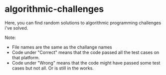 # algorithmic-challenges
Here, you can find random solutions to algorithmic programming challenges i've solved. 

Note: 
* File names are the same as the challange names
* Code under "Correct" means that the code passed all the test cases on that platform.
* Code under "Wrong" means that the code might have passed some test cases but not all. Or is still in the works.


